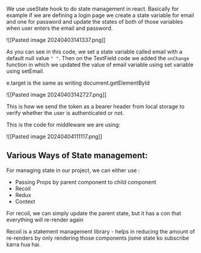 We use useState hook to do state management in react. Basically for example if we are defining a login page we create a state variable for email and one for password and update the states of both of those variables when user enters the email and password.

![[Pasted image 20240403141337.png]]

As you can see in this code, we set a state variable called email with a default null value `" "`.  Then on the TextField code we added the `onChange` function in which we updated the value of email variable using set variable using setEmail.

e.target is the same as writing document.getElementById

![[Pasted image 20240403142727.png]]

This is how we send the token as a bearer header from local storage to verify whether the user is authenticated or not.

This is the code for middleware we are using:

![[Pasted image 20240404111117.png]]

## Various Ways of State management:

For managing state in our project, we can either use :

- Passing Props by parent component to child component
- Recoil
- Redux
- Context

For recoil, we can simply update the parent state, but it has a con that everything will re-render again

Recoil is a statement management library - helps in reducing the amount of re-renders by only rendering those components jisme state ko subscribe karra hua hai.